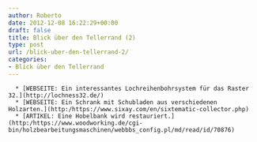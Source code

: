 ```yaml
---
author: Roberto
date: 2012-12-08 16:22:29+00:00
draft: false
title: Blick über den Tellerrand (2)
type: post
url: /blick-uber-den-tellerrand-2/
categories:
- Blick über den Tellerrand
---
```



	  * [WEBSEITE: Ein interessantes Lochreihenbohrsystem für das Raster 32.](http://lochness32.de/)
	  * [WEBSEITE: Ein Schrank mit Schubladen aus verschiedenen Holzarten.](http:/https://www.sixay.com/en/sixtematic-collector.php)
	  * [ARTIKEL: Eine Hobelbank wird restauriert.](http:/https://www.woodworking.de/cgi-bin/holzbearbeitungsmaschinen/webbbs_config.pl/md/read/id/70876)

